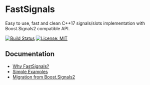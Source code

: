 # FastSignals

Easy to use, fast and clean C++17 signals/slots implementation with Boost.Signals2 compatible API.

[![Build Status](https://travis-ci.org/CppFakeIt/FastSignals.svg?branch=master)](https://travis-ci.org/CppFakeIt/FastSignals)
[![License: MIT](https://img.shields.io/badge/License-MIT-brightgreen.svg)](https://opensource.org/licenses/MIT)

## Documentation

* [Why FastSignals?](docs/why-fastsignals.md)
* [Simple Examples](docs/simple-examples.md)
* [Migration from Boost.Signals2](docs/migration-from-boost-signals2.md)

